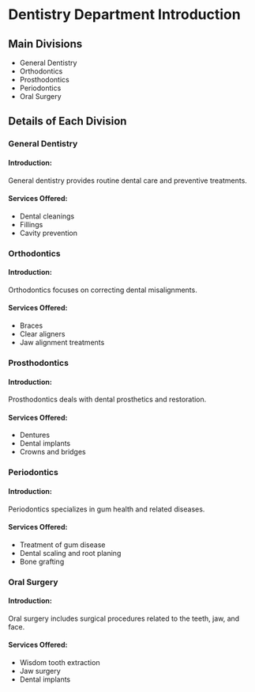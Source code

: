 # Dentistry Department Introduction

## Main Divisions
   - General Dentistry
   - Orthodontics
   - Prosthodontics
   - Periodontics
   - Oral Surgery

## Details of Each Division

### General Dentistry
#### Introduction:
General dentistry provides routine dental care and preventive treatments.

#### Services Offered:
- Dental cleanings
- Fillings
- Cavity prevention

### Orthodontics
#### Introduction:
Orthodontics focuses on correcting dental misalignments.

#### Services Offered:
- Braces
- Clear aligners
- Jaw alignment treatments

### Prosthodontics
#### Introduction:
Prosthodontics deals with dental prosthetics and restoration.

#### Services Offered:
- Dentures
- Dental implants
- Crowns and bridges

### Periodontics
#### Introduction:
Periodontics specializes in gum health and related diseases.

#### Services Offered:
- Treatment of gum disease
- Dental scaling and root planing
- Bone grafting

### Oral Surgery
#### Introduction:
Oral surgery includes surgical procedures related to the teeth, jaw, and face.

#### Services Offered:
- Wisdom tooth extraction
- Jaw surgery
- Dental implants